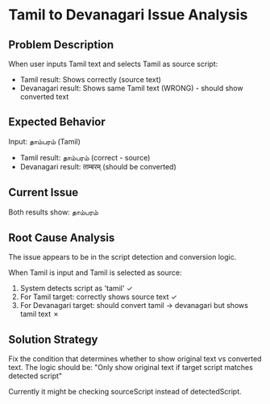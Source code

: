 # Tamil to Devanagari Issue Analysis

## Problem Description
When user inputs Tamil text and selects Tamil as source script:
- Tamil result: Shows correctly (source text)
- Devanagari result: Shows same Tamil text (WRONG) - should show converted text

## Expected Behavior
Input: தாம்பரம் (Tamil)
- Tamil result: தாம்பரம் (correct - source)
- Devanagari result: ताम्बरम् (should be converted)

## Current Issue
Both results show: தாம்பரம்

## Root Cause Analysis
The issue appears to be in the script detection and conversion logic.

When Tamil is input and Tamil is selected as source:
1. System detects script as 'tamil' ✓
2. For Tamil target: correctly shows source text ✓  
3. For Devanagari target: should convert tamil → devanagari but shows tamil text ✗

## Solution Strategy
Fix the condition that determines whether to show original text vs converted text.
The logic should be: "Only show original text if target script matches detected script"

Currently it might be checking sourceScript instead of detectedScript.